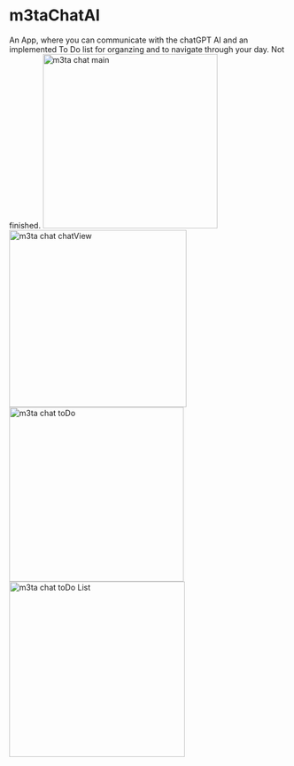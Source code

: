 # m3taChatAI
An App, where you can communicate with the chatGPT AI and an implemented To Do list for organzing and  to navigate through your day. Not finished.
<img width="315" alt="m3ta chat main" src="https://user-images.githubusercontent.com/110381412/220933667-1aec580e-e305-4965-b4c9-47a4ec3e5c32.png">
<img width="320" alt="m3ta chat chatView" src="https://user-images.githubusercontent.com/110381412/220933681-f3b8168e-09e4-437d-a2f8-759bef101ee4.png">
<img width="315" alt="m3ta chat toDo" src="https://user-images.githubusercontent.com/110381412/220933697-221c98b9-a7b2-45ff-8579-6b128eff4a55.png">
<img width="317" alt="m3ta chat toDo List" src="https://user-images.githubusercontent.com/110381412/220933705-ec79876a-ba41-4835-a867-ab25f834612d.png">
